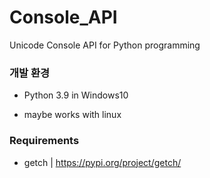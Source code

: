 # Console_API
Unicode Console API for Python programming

### 개발 환경
* Python 3.9 in Windows10
- maybe works with linux


### Requirements
* getch | https://pypi.org/project/getch/